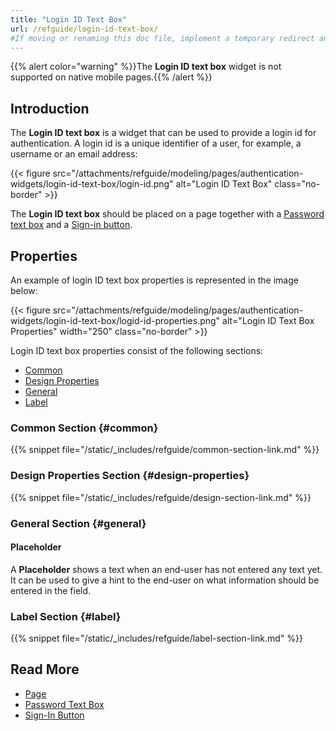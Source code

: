 ```yaml
---
title: "Login ID Text Box"
url: /refguide/login-id-text-box/
#If moving or renaming this doc file, implement a temporary redirect and let the respective team know they should update the URL in the product. See Mapping to Products for more details.
---
```


{{% alert color="warning" %}}The **Login ID text box** widget is not supported on native mobile pages.{{% /alert %}}

## Introduction

The **Login ID text box** is a widget that can be used to provide a login id for authentication. A login id is a unique identifier of a user, for example, a username or an email address:

{{< figure src="/attachments/refguide/modeling/pages/authentication-widgets/login-id-text-box/login-id.png" alt="Login ID Text Box" class="no-border" >}}

The **Login ID text box** should be placed on a page together with a [Password text box](/refguide/password-text-box/) and a [Sign-in button](/refguide/sign-in-button/).

## Properties

An example of login ID text box properties is represented in the image below:

{{< figure src="/attachments/refguide/modeling/pages/authentication-widgets/login-id-text-box/logid-id-properties.png" alt="Login ID Text Box Properties"   width="250"  class="no-border" >}}

Login ID text box properties consist of the following sections:

* [Common](#common) 
* [Design Properties](#design-properties)
* [General](#general)
* [Label](#label)

### Common Section {#common}

{{% snippet file="/static/_includes/refguide/common-section-link.md" %}}

### Design Properties Section {#design-properties}

{{% snippet file="/static/_includes/refguide/design-section-link.md" %}}

### General Section {#general}

#### Placeholder

A **Placeholder** shows a text when an end-user has not entered any text yet. It can be used to give a hint to the end-user on what information should be entered in the field.

### Label Section {#label}

{{% snippet file="/static/_includes/refguide/label-section-link.md" %}}

## Read More

* [Page](/refguide/page/)
* [Password Text Box](/refguide/password-text-box/)
* [Sign-In Button](/refguide/sign-in-button/)
